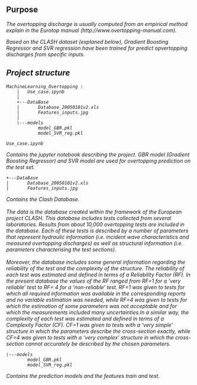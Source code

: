 ## Purpose
<i>
The overtopping discharge is usually computed from an empirical method explain in the Eurotop manual (http://www.overtopping-manual.com).
  
<i>Based on the CLASH dataset (explaned below), Gradient Boosting Regressor and SVR regression have been trained for predict opvertopping discharges from specific inputs.</i>

## Project structure
```
MachineLearning_Overtopping :
    |   Use_case.ipynb
    |
    +---DataBase
    |       Database_20050101v2.xls
    |       Features_inputs.jpg
    |
    \---models
            model_GBR.pkl
            model_SVR_reg.pkl
```
```
Use_case.ipynb
```
<i>Contains the jupyter notebook describing the project. GBR model (Gradient Boosting Regressor) and SVR model are used for overtopping prediction on the test set.</i>
````
+---DataBase
|       Database_20050101v2.xls
|       Features_inputs.jpg
````
<i>Contains the Clash Database.<br/><br/> 
The data is the database created within the framework of
the European project CLASH. This database includes tests
collected from several laboratories. Results from about 10,000 overtopping tests are included in
the database. Each of these tests is described by a number of
parameters that represent hydraulic information (i.e. incident
wave characteristics and measured overtopping discharges) as
well as structural information (i.e. parameters characterising the test sections).<br/><br/> 
Moreover, the database includes some general
information regarding the reliability of the test and the
complexity of the structure. The reliability of each test was
estimated and defined in terms of a Reliability Factor (RF). In
the present database the values of the RF ranged from RF=1 for
a ‘very reliable’ test to RF= 4 for a ‘non-reliable’ test. RF=1
was given to tests for which all required information was
available in the corresponding reports and no variable
estimation was needed, while RF=4 was given to tests for
which the estimation of some parameters was not acceptable
and for which the measurements included many uncertainties.In a similar way, the complexity of each test was estimated and
defined in terms of a Complexity Factor (CF). CF=1 was given
to tests with a ‘very simple’ structure in which the parameters
describe the cross-section exactly, while CF=4 was given to
tests with a ‘very complex’ structure in which the cross-section
cannot accurately be described by the chosen parameters.</i>

```  
\---models
        model_GBR.pkl
        model_SVR_reg.pkl
 ``` 
<i>Contains the prediction models and the features train and test. </i>
